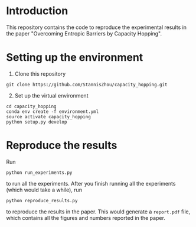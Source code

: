 # Introduction

This repository contains the code to reproduce the experimental results in the paper "Overcoming Entropic Barriers by Capacity Hopping".

# Setting up the environment

1. Clone this repository
```
git clone https://github.com/StannisZhou/capacity_hopping.git
```

2. Set up the virtual environment
```
cd capacity_hopping
conda env create -f environment.yml
source activate capacity_hopping
python setup.py develop
```

# Reproduce the results

Run
```
python run_experiments.py
```
to run all the experiments. After you finish running all the experiments (which would take a while), run
```
python reproduce_results.py
```
to reproduce the results in the paper. This would generate a `report.pdf` file, which contains all the figures and numbers reported in the paper.
